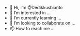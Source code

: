 - 👋 Hi, I’m @Dedikkusbianto
- 👀 I’m interested in ...
- 🌱 I’m currently learning ...
- 💞️ I’m looking to collaborate on ...
- 📫 How to reach me ...

<!---
Dedikkusbianto/Dedikkusbianto is a ✨ special ✨ repository because its `README.md` (this file) appears on your GitHub profile.
You can click the Preview link to take a look at your changes.
--->

